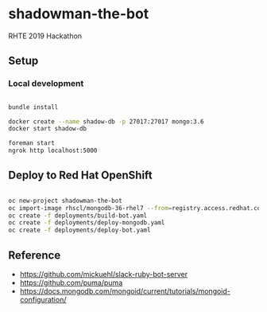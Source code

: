 # shadowman-the-bot
RHTE 2019 Hackathon

## Setup

### Local development

```bash

bundle install

docker create --name shadow-db -p 27017:27017 mongo:3.6
docker start shadow-db

foreman start
ngrok http localhost:5000

```

## Deploy to Red Hat OpenShift

```bash

oc new-project shadowman-the-bot
oc import-image rhscl/mongodb-36-rhel7 --from=registry.access.redhat.com/rhscl/mongodb-36-rhel7 --confirm
oc create -f deployments/build-bot.yaml
oc create -f deployments/deploy-mongodb.yaml
oc create -f deployments/deploy-bot.yaml

```

## Reference

* https://github.com/mickuehl/slack-ruby-bot-server
* https://github.com/puma/puma
* https://docs.mongodb.com/mongoid/current/tutorials/mongoid-configuration/
